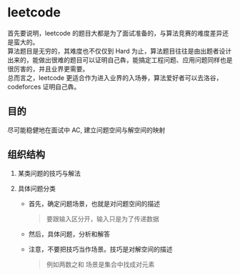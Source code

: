 # leetcode

首先要说明，leetcode 的题目大都是为了面试准备的，与算法竞赛的难度差异还是蛮大的。  
算法题目是无穷的，其难度也不仅仅到 Hard 为止，算法题目往往是由出题者设计出来的，能做出很难的题目可以证明自己犇，能搞定工程问题、应用问题同样也是很厉害的，并且业界更需要。  
总而言之，leetcode 更适合作为进入业界的入场券，算法爱好者可以去洛谷，codeforces 证明自己犇。

## 目的

尽可能稳健地在面试中 AC, 建立问题空间与解空间的映射

## 组织结构

1. 某类问题的技巧与解法
2. 具体问题分类

    - 首先，确定问题场景，也就是对问题空间的描述

        > 要跟输入区分开，输入只是为了传递数据

    - 然后，具体问题，分析和解答
    - 注意，不要把技巧当作场景。技巧是对解空间的描述

        > 例如两数之和 场景是集合中找成对元素
